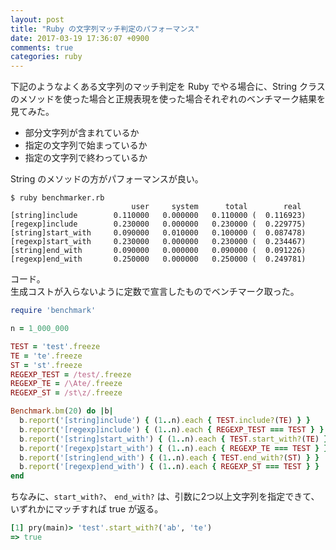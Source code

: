 ```yaml
---
layout: post
title: "Ruby の文字列マッチ判定のパフォーマンス"
date: 2017-03-19 17:36:07 +0900
comments: true
categories: ruby
---
```


下記のようなよくある文字列のマッチ判定を Ruby でやる場合に、String クラスのメソッドを使った場合と正規表現を使った場合それぞれのベンチマーク結果を見てみた。  

- 部分文字列が含まれているか
- 指定の文字列で始まっているか
- 指定の文字列で終わっているか

String のメソッドの方がパフォーマンスが良い。  

```
$ ruby benchmarker.rb
                           user     system      total        real
[string]include        0.110000   0.000000   0.110000 (  0.116923)
[regexp]include        0.230000   0.000000   0.230000 (  0.229775)
[string]start_with     0.090000   0.010000   0.100000 (  0.087478)
[regexp]start_with     0.230000   0.000000   0.230000 (  0.234467)
[string]end_with       0.090000   0.000000   0.090000 (  0.091226)
[regexp]end_with       0.250000   0.000000   0.250000 (  0.249781)
```

コード。  
生成コストが入らないように定数で宣言したものでベンチマーク取った。  

```ruby
require 'benchmark'

n = 1_000_000

TEST = 'test'.freeze
TE = 'te'.freeze
ST = 'st'.freeze
REGEXP_TEST = /test/.freeze
REGEXP_TE = /\Ate/.freeze
REGEXP_ST = /st\z/.freeze

Benchmark.bm(20) do |b|
  b.report('[string]include') { (1..n).each { TEST.include?(TE) } }
  b.report('[regexp]include') { (1..n).each { REGEXP_TEST === TEST } }
  b.report('[string]start_with') { (1..n).each { TEST.start_with?(TE) } }
  b.report('[regexp]start_with') { (1..n).each { REGEXP_TE === TEST } }
  b.report('[string]end_with') { (1..n).each { TEST.end_with?(ST) } }
  b.report('[regexp]end_with') { (1..n).each { REGEXP_ST === TEST } }
end
```

ちなみに、`start_with?`、 `end_with?` は、引数に2つ以上文字列を指定できて、いずれかにマッチすれば true が返る。  

```ruby
[1] pry(main)> 'test'.start_with?('ab', 'te')
=> true
```
